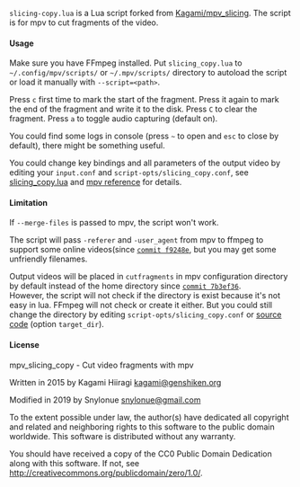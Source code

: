 `slicing-copy.lua` is a Lua script forked from [Kagami/mpv_slicing](https://github.com/Kagami/mpv_slicing).
The script is for mpv to cut fragments of the video.

#### Usage

Make sure you have FFmpeg installed. Put `slicing_copy.lua` to `~/.config/mpv/scripts/` or `~/.mpv/scripts/` directory to autoload the script or load it manually with `--script=<path>`.

Press `c` first time to mark the start of the fragment. Press it again to mark the end of the fragment and write it to the disk. Press `C` to clear the fragment. Press `a` to toggle audio capturing (default on).

You could find some logs in console (press `~` to open and `esc` to close by default), there might be something useful.

You could change key bindings and all parameters of the output video by editing your `input.conf` and `script-opts/slicing_copy.conf`, see [slicing_copy.lua](slicing_copy.lua) and [mpv reference](https://mpv.io/manual/master/#lua-scripting-on-update]]\)) for details.

#### Limitation

If `--merge-files` is passed to mpv, the script won't work.

The script will pass `-referer` and `-user_agent` from mpv to ffmpeg to support some online videos(since [`commit f9248e`](https://github.com/snylonue/mpv_slicing_copy/commit/f9248e452d4f50e13152169c7417cb6003e6925d), but you may get some unfriendly filenames.

Output videos will be placed in `cutfragments` in mpv configuration directory by default instead of the home directory since [`commit 7b3ef36`](https://github.com/snylonue/mpv_slicing_copy/commit/7b3ef36fbe854f238e296a8b16af25bc281142c9).  
However, the script will not check if the directory is exist because it's not easy in lua. FFmpeg will not check or create it either. But you could still change the directory by editing `script-opts/slicing_copy.conf` or [source code](slicing_copy.lua) (option `target_dir`).

#### License

mpv_slicing_copy - Cut video fragments with mpv

Written in 2015 by Kagami Hiiragi <kagami@genshiken.org>

Modified in 2019 by Snylonue <snylonue@gmail.com>

To the extent possible under law, the author(s) have dedicated all copyright and related and neighboring rights to this software to the public domain worldwide. This software is distributed without any warranty.

You should have received a copy of the CC0 Public Domain Dedication along with this software. If not, see <http://creativecommons.org/publicdomain/zero/1.0/>.
